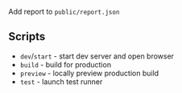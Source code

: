 Add report to `public/report.json`

## Scripts

- `dev`/`start` - start dev server and open browser
- `build` - build for production
- `preview` - locally preview production build
- `test` - launch test runner

